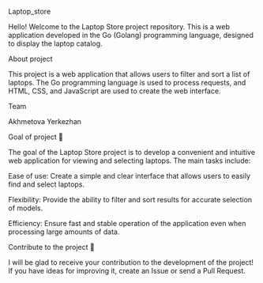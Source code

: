 Laptop_store

Hello! Welcome to the Laptop Store project repository. This is a web application developed in the Go (Golang) programming language, designed to display the laptop catalog.

About project

This project is a web application that allows users to filter and sort a list of laptops. The Go programming language is used to process requests, and HTML, CSS, and JavaScript are used to create the web interface.

Team

Akhmetova Yerkezhan

Goal of project 🚀

The goal of the Laptop Store project is to develop a convenient and intuitive web application for viewing and selecting laptops. The main tasks include:

Ease of use: Create a simple and clear interface that allows users to easily find and select laptops.

Flexibility: Provide the ability to filter and sort results for accurate selection of models.

Efficiency: Ensure fast and stable operation of the application even when processing large amounts of data.

Contribute to the project 🤝

I will be glad to receive your contribution to the development of the project! If you have ideas for improving it, create an Issue or send a Pull Request.

